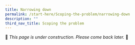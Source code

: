 ```yaml
---
title: Narrowing down
permalink: /start-here/Scoping-the-problem/narrowing-down
description: ""
third_nav_title: Scoping the problem
---
```

🚧 *This page is under construction. Please come back later.* 🚧
